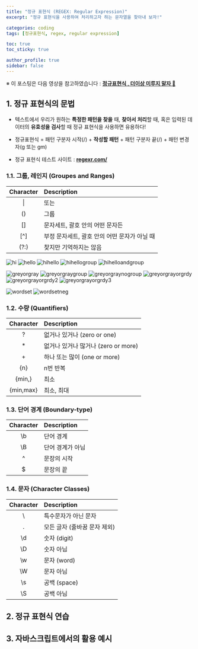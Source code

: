 ```yaml
---
title: "정규 표현식 (REGEX: Regular Expression)"
excerpt: "정규 표현식을 사용하여 처리하고자 하는 문자열을 찾아내 보자!"

categories: coding
tags: [정규표현식, regex, regular expression]

toc: true
toc_sticky: true

author_profile: true
sidebar: false
---
```


※ 이 포스팅은 다음 영상을 참고하였습니다 : [**정규표현식 , 더이상 미루지 말자 🤩**](https://youtu.be/t3M6toIflyQ)

## 1. 정규 표현식의 문법

- 텍스트에서 우리가 원하는 **특정한 패턴을 찾을** 때, **찾아서 처리**할 때, 혹은 입력된 데이터의 **유효성을 검사**할 때 정규 표현식을 사용하면 유용하다!

- 정규표현식 = 패턴 구분자 시작(/) + **작성할 패턴** + 패턴 구분자 끝(/) + 패턴 변경자(g 또는 gm)
<!-- g(global): 매칭되는 다수의 결괏값을 기억 
m(multiline option): 
-->

- 정규 표현식 테스트 사이트 : [**regexr.com/**](https://regexr.com/)

### 1.1. 그룹, 레인지 (Groupes and Ranges)
<!-- 여기에 공백이 있어야 표가 제대로 생성됨 -->

|Character|Description|
|:---:|:---| 
|&#124;|또는|
|()|그룹|
|[]|문자세트, 괄호 안의 어떤 문자든|
|[^]|부정 문자세트, 괄호 안의 어떤 문자가 아닐 때|
|(?:)|찾지만 기억하지는 않음|

![hi](/assets\images\regex\hi.PNG)
![hello](/assets\images\regex\hello.PNG)
![hihello](/assets\images\regex\hihello.PNG)
![hihellogroup](/assets\images\regex\hihellogroup.PNG)
![hihelloandgroup](/assets\images\regex\hihelloandgroup.PNG)

![greyorgray](/assets\images\regex\greyorgray.PNG)
![greyorgraygroup](/assets\images\regex\greyorgraygroup.PNG)
![greyorgraynogroup](/assets\images\regex\greyorgraynogroup.PNG)
![greyorgrayorgrdy](/assets\images\regex\greyorgrayorgrdy.PNG)
![greyorgrayorgrdy2](/assets\images\regex\greyorgrayorgrdy2.PNG)
![greyorgrayorgrdy3](/assets\images\regex\greyorgrayorgrdy3.PNG)

![wordset](/assets\images\regex\wordset.PNG)
![wordsetneg](/assets\images\regex\wordsetneg.PNG)

### 1.2. 수량 (Quantifiers)

|Character|Description|
|:---:|:---| 
|?|없거나 있거나 (zero or one)|
|*|없거나 있거나 많거나 (zero or more)|
|+|하나 또는 많이 (one or more)|
|{n}|n번 반복|
|{min,}|최소|
|{min,max}|최소, 최대|



### 1.3. 단어 경계 (Boundary-type)

|Character|Description|
|:---:|:---| 
|\b|단어 경계|
|\B|단어 경계가 아님|
|^|문장의 시작|
|$|문장의 끝|



### 1.4. 문자 (Character Classes)

|Character|Description|
|:---:|:---| 
|&#92;|특수문자가 아닌 문자|
|.|모든 글자 (줄바꿈 문자 제외)|
|\d|숫자 (digit)|
|\D|숫자 아님|
|\w|문자 (word)|
|\W|문자 아님|
|\s|공백 (space)|
|\S|공백 아님|



## 2. 정규 표현식 연습

## 3. 자바스크립트에서의 활용 예시

<!-- ### 정규 표현식에서 자주 사용하는 메서드 -->

